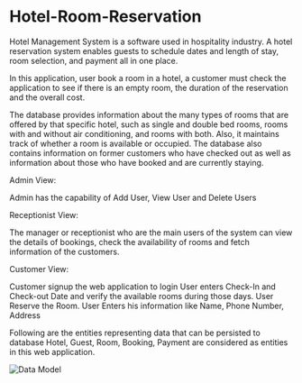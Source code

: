 # Hotel-Room-Reservation

Hotel Management System is a software used in hospitality industry. A hotel reservation 
system enables guests to schedule dates and length of stay, room selection, and payment all
in one place. 

In this application, user book a room in a hotel, a customer must check the application to 
see if there is an empty room, the duration of the reservation and the overall cost.

The database provides information about the many types of rooms that are offered by that 
specific hotel, such as single and double bed rooms, rooms with and without air 
conditioning, and rooms with both. Also, it maintains track of whether a room is available or 
occupied. The database also contains information on former customers who have checked 
out as well as information about those who have booked and are currently staying.

Admin View:

Admin has the capability of Add User, View User and Delete Users

Receptionist View:

The manager or receptionist who are the main users of the system can view the details of 
bookings, check the availability of rooms and fetch information of the customers.

Customer View:

Customer signup the web application to login
User enters Check-In and Check-out Date and verify the available rooms during those days.
User Reserve the Room.
User Enters his information like Name, Phone Number, Address

Following are the entities representing data that can be persisted to database
Hotel, Guest, Room, Booking, Payment are considered as entities in this web application.

![Data Model](https://user-images.githubusercontent.com/113000548/223309225-754a2e32-d064-4420-80e1-75889d4df336.png)
